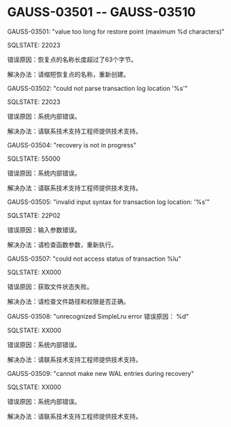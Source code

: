 # GAUSS-03501 -- GAUSS-03510<a name="ZH-CN_TOPIC_0302073407"></a>

GAUSS-03501: "value too long for restore point \(maximum %d characters\)"

SQLSTATE: 22023

错误原因：恢复点的名称长度超过了63个字节。

解决办法：请缩短恢复点的名称，重新创建。

GAUSS-03502: "could not parse transaction log location '%s'"

SQLSTATE: 22023

错误原因：系统内部错误。

解决办法：请联系技术支持工程师提供技术支持。

GAUSS-03504: "recovery is not in progress"

SQLSTATE: 55000

错误原因：系统内部错误。

解决办法：请联系技术支持工程师提供技术支持。

GAUSS-03505: "invalid input syntax for transaction log location: '%s'"

SQLSTATE: 22P02

错误原因：输入参数错误。

解决办法：请检查函数参数，重新执行。

GAUSS-03507: "could not access status of transaction %lu"

SQLSTATE: XX000

错误原因：获取文件状态失败。

解决办法：请检查文件路径和权限是否正确。

GAUSS-03508: "unrecognized SimpleLru error 错误原因： %d"

SQLSTATE: XX000

错误原因：系统内部错误。

解决办法：请联系技术支持工程师提供技术支持。

GAUSS-03509: "cannot make new WAL entries during recovery"

SQLSTATE: XX000

错误原因：系统内部错误。

解决办法：请联系技术支持工程师提供技术支持。

